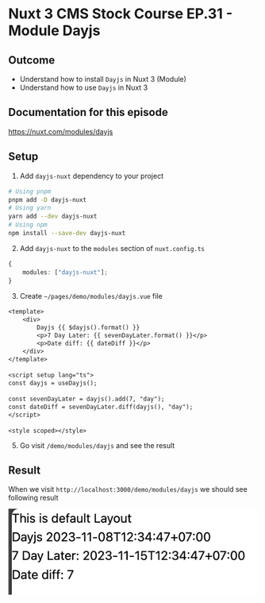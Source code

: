 # Nuxt 3 CMS Stock Course EP.31 - Module Dayjs

## Outcome

-   Understand how to install `Dayjs` in Nuxt 3 (Module)
-   Understand how to use `Dayjs` in Nuxt 3

## Documentation for this episode

https://nuxt.com/modules/dayjs

## Setup

1. Add `dayjs-nuxt` dependency to your project

```bash
# Using pnpm
pnpm add -D dayjs-nuxt
# Using yarn
yarn add --dev dayjs-nuxt
# Using npm
npm install --save-dev dayjs-nuxt
```

2. Add `dayjs-nuxt` to the `modules` section of `nuxt.config.ts`

```ts
{
    modules: ["dayjs-nuxt"];
}
```

3. Create `~/pages/demo/modules/dayjs.vue` file

```vue
<template>
    <div>
        Dayjs {{ $dayjs().format() }}
        <p>7 Day Later: {{ sevenDayLater.format() }}</p>
        <p>Date diff: {{ dateDiff }}</p>
    </div>
</template>

<script setup lang="ts">
const dayjs = useDayjs();

const sevenDayLater = dayjs().add(7, "day");
const dateDiff = sevenDayLater.diff(dayjs(), "day");
</script>

<style scoped></style>
```

5. Go visit `/demo/modules/dayjs` and see the result

## Result

When we visit `http://localhost:3000/demo/modules/dayjs` we should see following result

![Result](../images/ep31/result1.png)
